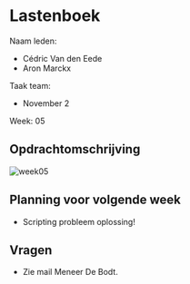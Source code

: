 # Lastenboek

Naam leden: 
- Cédric Van den Eede
- Aron Marckx

Taak team:
- November 2

Week: 05

## Opdrachtomschrijving

![week05](https://github.com/HoGentTIN/p3ops-1920-red/blob/November2/Servers/November2/Lastenboek/Screenshots%20lastenboek/week05.png)

## Planning voor volgende week

- Scripting probleem oplossing!

## Vragen
- Zie mail Meneer De Bodt.
